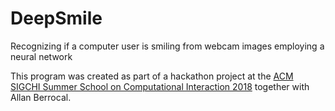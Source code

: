 # DeepSmile
Recognizing if a computer user is smiling from webcam images employing a neural network

This program was created as part of a hackathon project at the [ACM SIGCHI Summer School on Computational Interaction 2018](https://www-edc.eng.cam.ac.uk/summerschool/) together with Allan Berrocal. 

